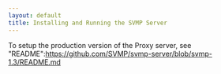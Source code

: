 ```yaml
---
layout: default
title: Installing and Running the SVMP Server
---
```


To setup the production version of the Proxy server, see "README":https://github.com/SVMP/svmp-server/blob/svmp-1.3/README.md